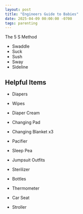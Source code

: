 ```yaml
---
layout: post
title: "Engineers Guide to Babies"
date: 2025-04-09 00:00:00 -0700
tags: parenting
---
```


The 5 S Method

- Swaddle
- Suck
- Sush
- Sway
- Sideline

## Helpful Items

- Diapers
- Wipes
- Diaper Cream
- Changing Pad
- Changing Blanket x3

- Pacifier
- Sleep Pea
- Jumpsuit  Outfits

- Sterilizer
- Bottles
- Thermometer

- Car Seat
- Stroller


